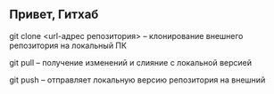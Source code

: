 ## Привет, Гитхаб
git clone <url-адрес репозитория> – клонирование внешнего репозитория на локальный ПК

git pull – получение изменений и слияние с локальной версией

git push – отправляет локальную версию репозитория на внешний
